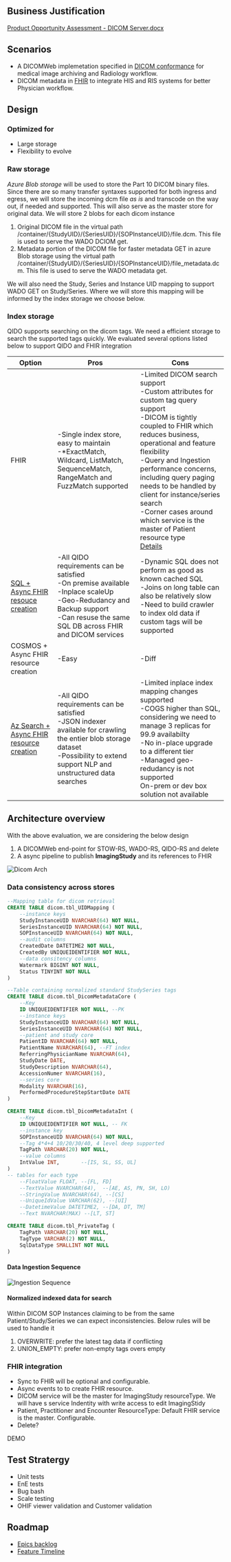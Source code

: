 ## Business Justification
[Product Opportunity Assessment - DICOM Server.docx](https://microsoft-my.sharepoint.com/:w:/p/stborg/EWt_x-xnfb9MozLTjl_-FdoBkUqT5n0w04m2pK7im6I-2A?e=2pEbaO&xsdata=MDR8MDF8U21pdGhhLlNhbGlncmFtYUBtaWNyb3NvZnQuY29tfGE5YWQ0ZTE1Mjg4ZjQyMzA3Yzg0MDhkN2E4MTUyMDIzfDcyZjk4OGJmODZmMTQxYWY5MWFiMmQ3Y2QwMTFkYjQ3fDF8MHw2MzcxNjI2ODA5OTk3NDk2MzB8VW5rbm93bnxUV0ZwYkdac2IzZDhleUpXSWpvaU1DNHdMakF3TURBaUxDSlFJam9pVjJsdU16SWlMQ0pCVGlJNklrMWhhV3dpTENKWFZDSTZNbjA9fC0x&sdata=ZzBJWGY3STlXaE9lL2UyYis4b3lrbWZwb2VZdmRRN2QwMnBrV1UyWVRlcz0%3D)

## Scenarios
- A DICOMWeb implemetation specified in [DICOM conformance](DICOMWev-Conformance.md) for medical image archiving and Radiology workflow.
- DICOM metadata in [FHIR](https://www.hl7.org/fhir/imagingstudy.html) to integrate HIS and RIS systems for better Physician workflow.

## Design 

### Optimized for
- Large storage
- Flexibility to evolve

### Raw storage
*Azure Blob storage* will be used to store the Part 10 DICOM binary files. Since there are so many transfer syntaxes supported for both ingress and egress, we will store the incoming dcm file *as is* and transcode on the way out, if needed and supported. This will also serve as the master store for original data. We will store 2 blobs for each dicom instance
1. Original DICOM file in  the virtual path /container/{StudyUID}/{SeriesUID}/{SOPInstanceUID}/file.dcm. This file is used to serve the WADO DCIOM get.
2. Metadata portion of the DICOM file for faster metadata GET in azure Blob storage using the virtual path /container/{StudyUID}/{SeriesUID}/{SOPInstanceUID}/file_metadata.dcm. This file is used to serve the WADO metadata get.

We will also need the Study, Series and Instance UID mapping to support WADO GET on Study/Series. Where we will store this mapping will be informed by the index storage we choose below.

### Index storage
QIDO supports searching on the dicom tags. We need a efficient storage to search the supported tags quickly. We evaluated several options listed below to support QIDO and FHIR integration

Option|Pros|Cons
----------|----------|----------
FHIR| -Single index store, easy to maintain<br/>-*ExactMatch, Wildcard, ListMatch, SequenceMatch, RangeMatch and FuzzMatch supported|-Limited DICOM search support<br/>-Custom attributes for custom tag query support<br/>-DICOM is tightly coupled to FHIR which reduces business, operational and feature flexibility<br/>-Query and Ingestion performance concerns, including query paging needs to be handled by client for instance/series search<br/>-Corner cases around which service is the master of Patient resource type<br/>[Details](DicomWev-FHIR-SingleStoreTradeOff.md)|
[SQL + Async FHIR resouce creation](https://microsoft.sharepoint.com/:w:/t/msh/EY8pKt29ueRCijCrHhqBftcB1k1dTH3fiLR0s39xpyVyew)| -All QIDO requirements can be satisfied<br/>-On premise available<br/>-Inplace scaleUp<br/>-Geo-Redudancy and Backup support<br/>-Can resuse the same SQL DB across FHIR and DICOM services|-Dynamic SQL does not perform as good as known cached SQL<br/>-Joins on long table can also be relatively slow<br/>-Need to build crawler to index old data if custom tags will be supported 
COSMOS + Async FHIR resource creation| -Easy|-Diff
[Az Search + Async FHIR resource creation](https://microsoft.sharepoint.com/:w:/t/msh/EY8pKt29ueRCijCrHhqBftcB1k1dTH3fiLR0s39xpyVyew)| -All QIDO requirements can be satisfied<br/>-JSON indexer available for crawling the entier blob storage dataset<br/>-Possibility to extend support NLP and unstructured data searches|-Limited inplace index mapping changes supported<br/>-COGS higher than SQL, considering we need to manage 3 replicas for 99.9 availabilty<br/>-No in-place upgrade to a different tier<br/>-Managed geo-redudancy is not supported<br/>On-prem or dev box solution not available


## Architecture overview
With the above evaluation, we are considering the below design

1. A DICOMWeb end-point for STOW-RS, WADO-RS, QIDO-RS and delete
2. A async pipeline to publish **ImagingStudy** and its references to FHIR 

![Dicom Arch](images/DICOM-server-arch.png)

### Data consistency across stores
``` sql
--Mapping table for dicom retrieval
CREATE TABLE dicom.tbl_UIDMapping (
	--instance keys
	StudyInstanceUID NVARCHAR(64) NOT NULL,
	SeriesInstanceUID NVARCHAR(64) NOT NULL,
	SOPInstanceUID NVARCHAR(64) NOT NULL,
	--audit columns
	CreatedDate DATETIME2 NOT NULL,
	CreatedBy UNIQUEIDENTIFIER NOT NULL,
	--data consitency columns
	Watermark BIGINT NOT NULL,
	Status TINYINT NOT NULL
)

--Table containing normalized standard StudySeries tags
CREATE TABLE dicom.tbl_DicomMetadataCore (
	--Key
	ID UNIQUEIDENTIFIER NOT NULL, --PK
	--instance keys
	StudyInstanceUID NVARCHAR(64) NOT NULL,
	SeriesInstanceUID NVARCHAR(64) NOT NULL,
	--patient and study core
	PatientID NVARCHAR(64) NOT NULL,
	PatientName NVARCHAR(64), --FT index
	ReferringPhysicianName NVARCHAR(64),
	StudyDate DATE,
	StudyDescription NVARCHAR(64),
	AccessionNumer NVARCHAR(16),
	--series core
	Modality NVARCHAR(16),
	PerformedProcedureStepStartDate DATE
)

CREATE TABLE dicom.tbl_DicomMetadataInt (
	--Key
	ID UNIQUEIDENTIFIER NOT NULL, -- FK
	--instance key
	SOPInstanceUID NVARCHAR(64) NOT NULL,
	--Tag 4*4+4 10/20/30/40, 4 level deep supported
	TagPath VARCHAR(20) NOT NULL,
	--value columns
	IntValue INT,		--[IS, SL, SS, UL]
)
-- tables for each type
	--FloatValue FLOAT,	--[FL, FD]
	--TextValue NVARCHAR(64),  --[AE, AS, PN, SH, LO)
	--StringValue NVARCHAR(64), --[CS]
	--UniqueIdValue VARCHAR(62), --[UI]
	--DatetimeValue DATETIME2, --[DA, DT, TM]
	--Text NVARCHAR(MAX) --[LT, ST]

CREATE TABLE dicom.tbl_PrivateTag (
	TagPath VARCHAR(20) NOT NULL,
	TagType VARCHAR(2) NOT NULL,
	SqlDataType SMALLINT NOT NULL
)
```

#### Data Ingestion Sequence 

![Ingestion Sequence](images/DICOMWeb-Ingestion-Sequence.png)

#### Normalized indexed data for search

Within DICOM SOP Instances claiming to be from the same Patient/Study/Series we can expect inconsistencies. Below rules will be used to handle it

1. OVERWRITE: prefer the latest tag data if conflicting
2. UNION_EMPTY: prefer non-empty tags overs empty

### FHIR integration

- Sync to FHIR will be optional and configurable.
- Async events to to create FHIR resource. 
- DICOM service will be the master for ImagingStudy resourceType. We will have s service Indentity with write access to edit ImagingStidy
- Patient, Practitioner and Encounter ResourceType: Default FHIR service is the master. Configurable.
- Delete?

DEMO

## Test Stratergy
- Unit tests
- EnE tests
- Bug bash
- Scale testing
- OHIF viewer validation and Customer validation

## Roadmap

- [Epics backlog](https://microsofthealth.visualstudio.com/Health/_backlogs/backlog/Medical%20Imaging/Epics/)
- [Feature Timeline](https://microsofthealth.visualstudio.com/Health/_backlogs/ms-devlabs.workitem-feature-timeline-extension.workitem-feature-timeline/Medical%20Imaging/Epics/)


